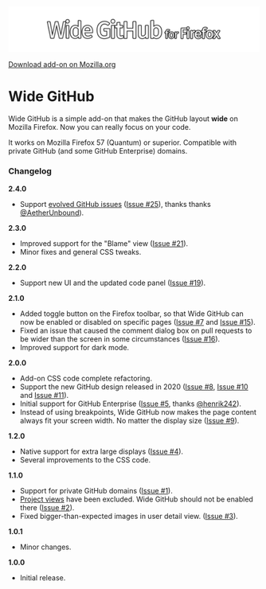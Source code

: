 ![wide github logo](icons/Wide-GitHub_LogoExpanded.png?raw=true)

[Download add-on on Mozilla.org](https://addons.mozilla.org/en-US/firefox/addon/widegithub)

# Wide GitHub

Wide GitHub is a simple add-on that makes the GitHub layout **wide** on Mozilla Firefox.
Now you can really focus on your code.

It works on Mozilla Firefox 57 (Quantum) or superior. Compatible with private GitHub (and some GitHub Enterprise) domains.

### Changelog

**2.4.0**
- Support [evolved GitHub issues](https://github.blog/changelog/2024-10-01-evolving-github-issues-public-beta/) ([Issue #25](https://github.com/fabiocchetti/wide-github/issues/25)), thanks thanks [@AetherUnbound](https://github.com/AetherUnbound)).

**2.3.0**
- Improved support for the "Blame" view ([Issue #21](https://github.com/fabiocchetti/wide-github/issues/21)).
- Minor fixes and general CSS tweaks.

**2.2.0**
- Support new UI and the updated code panel ([Issue #19](https://github.com/fabiocchetti/wide-github/issues/19)).

**2.1.0**
- Added toggle button on the Firefox toolbar, so that Wide GitHub can now be enabled or disabled on specific pages ([Issue #7](https://github.com/fabiocchetti/wide-github/issues/7) and [Issue #15](https://github.com/fabiocchetti/wide-github/issues/15)).
- Fixed an issue that caused the comment dialog box on pull requests to be wider than the screen in some circumstances ([Issue #16](https://github.com/fabiocchetti/wide-github/issues/16)).
- Improved support for dark mode.

**2.0.0**
- Add-on CSS code complete refactoring.
- Support the new GitHub design released in 2020 ([Issue #8](https://github.com/fabiocchetti/wide-github/issues/8), [Issue #10](https://github.com/fabiocchetti/wide-github/issues/10) and [Issue #11](https://github.com/fabiocchetti/wide-github/issues/11)).
- Initial support for GitHub Enterprise ([Issue #5](https://github.com/fabiocchetti/wide-github/issues/5), thanks [@henrik242](https://github.com/henrik242)).
- Instead of using breakpoints, Wide GitHub now makes the page content always fit your screen width. No matter the display size ([Issue #9](https://github.com/fabiocchetti/wide-github/issues/9)).

**1.2.0**
- Native support for extra large displays ([Issue #4](https://github.com/fabiocchetti/wide-github/issues/4)).
- Several improvements to the CSS code.

**1.1.0**
- Support for private GitHub domains ([Issue #1](https://github.com/fabiocchetti/wide-github/issues/1)).
- [Project views](https://help.github.com/en/articles/about-project-boards) have been excluded. Wide GitHub should not be enabled there ([Issue #2](https://github.com/fabiocchetti/wide-github/issues/2)).
- Fixed bigger-than-expected images in user detail view. ([Issue #3](https://github.com/fabiocchetti/wide-github/issues/3)).

**1.0.1**
- Minor changes.

**1.0.0**
- Initial release.
